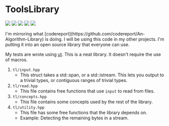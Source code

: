 # ToolsLibrary

<p align="left">
    <a href="https://github.com/sebanisu/ToolsLibrary/issues" alt="contributions welcome">
        <img src="https://img.shields.io/badge/contributions-welcome-brightgreen.svg?style=flat" /></a>
    <a href="https://www.boost.org/LICENSE_1_0.txt" alt="Boost License">
        <img src="https://img.shields.io/badge/License-Boost-blue.svg" /></a>    
    <a href="https://en.cppreference.com/w/cpp/20">
        <img src="https://img.shields.io/badge/C++%20-20-ff69b4.svg"/></a>
    <a href="https://github.com/sebanisu?tab=followers" alt="GitHub followers">
        <img src="https://img.shields.io/github/followers/sebanisu.svg?style=social&label=Follow" /></a>
    <a href="https://GitHub.com/sebanisu/ToolsLibrary/stargazers/" alt="GitHub stars">
        <img src="https://img.shields.io/github/stars/sebanisu/ToolsLibrary.svg?style=social&label=Star" /></a>
</p>
I'm mirroring what [codereport](https://github.com/codereport/An-Algorithm-Library) is doing. I will be using this code in my other projects. I'm putting it into an open source library that everyone can use.

My tests are wrote using [ut](https://github.com/boost-ext/ut). This is a neat library. It doesn't require the use of macros.

1. `tl/input.hpp`
    * This struct takes a std::span, or a std::istream. This lets you output to a trivial types, or contiguous ranges of
      trivial types.
2. `tl/read.hpp`
    * This file contains free functions that use `input` to read from files.
3. `tl/concepts.hpp`
    * This file contains some concepts used by the rest of the library.
4. `tl/utility.hpp`
    * This file has some free functions that the library depends on.
    * Example: Detecting the remaining bytes in a stream. 

